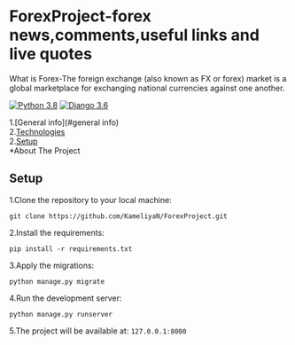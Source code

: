 # ForexProject-forex news,comments,useful links and live quotes
What is Forex-The foreign exchange (also known as FX or forex) market is a global marketplace for exchanging national currencies against one another.

[![Python 3.8](https://img.shields.io/badge/python-3.8-green.svg)](https://www.python.org/)
[![Django 3.6](https://img.shields.io/badge/django-3.1.3-green.svg)](https://www.djangoproject.com/)

1.[General info](#general info)\
2.[Technologies](#technologies)\
2.[Setup](#setup)\
*About The Project
## Setup
1.Clone the repository to your local machine:

`git clone https://github.com/KameliyaN/ForexProject.git`

2.Install the requirements:

`pip install -r requirements.txt`

3.Apply the migrations:

 `python manage.py migrate`
 
4.Run the development server:
 
 `python manage.py runserver`

5.The project will be available at: `127.0.0.1:8000`